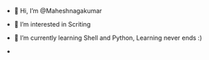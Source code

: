 - 👋 Hi, I’m @Maheshnagakumar
- 👀 I’m interested in Scriting 
- 🌱 I’m currently learning Shell and Python, Learning never ends :) 

-
<!---
Maheshnagakumar/Maheshnagakumar is a ✨ special ✨ repository because its `README.md` (this file) appears on your GitHub profile.
You can click the Preview link to take a look at your changes.
--->
